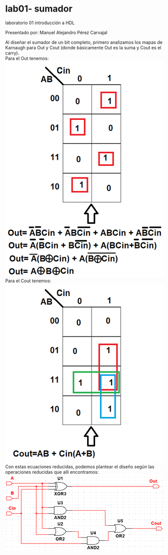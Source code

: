 # lab01- sumador 
laboratorio 01 introducción a HDL

Presentado por: Manuel Alejandro Pérez Carvajal

Al diseñar el sumador de un bit completo, primero analizamos los mapas de Karnaugh para Out y Cout (donde básicamente Out es la suma y Cout es el carry).    
Para el Out tenemos:  
![GitHub Logo](/docs/Out.png)   
Para el Cout tenemos:  
![GitHub Logo](/docs/Cout.png)   
Con estas ecuaciones reducidas, podemos plantear el diseño según las operaciones reducidas que allí encontramos:  
![GitHub Logo](/docs/diseño.png) 

